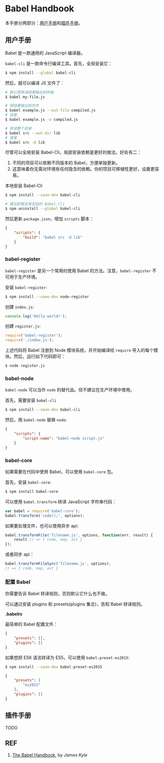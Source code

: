 # Babel Handbook

本手册分两部分：[用户手册][2]和[插件手册][3]。

## 用户手册

Babel 是一款通用的 JavaScript 编译器。

`babel-cli` 是一款命令行编译工具。首先，全局安装它：

```sh
$ npm install --global babel-cli
```

然后，就可以编译 JS 文件了：

```sh
# 默认把转译结果输出到终端
$ babel my-file.js

# 把结果输出到文件
$ babel example.js --out-file compiled.js
# 或者
$ babel example.js -o compiled.js

# 转译整个目录
$ babel src --out-dir lib
# 或者
$ babel src -d lib
```

尽管可以全局安装 Babel-Cli，局部安装依赖是更好的做法。好处有二：

1. 不同的项目可以依赖不同版本的 Babel，方便单独更新。
1. 这意味着你无需对环境有任何隐含的依赖。你的项目可移植性更好，设置更容易。

本地安装 Babel-Cli

```sh
$ npm install --save-dev babel-cli

# 建议卸载全局安装的 Babel-Cli
$ npm uninstall --global babel-cli
```

然后更新 `package.json`，增加 `scripts` 脚本：

```json
{
    "scripts": {
        "build": "babel src -d lib"
    }
}
```

### babel-register

`babel-register` 是另一个常用的使用 Babel 的方法。注意，`babel-register` 不可用于生产环境。

安装 `babel-register`:

```sh
$ npm install --save-dev node-register
```

创建 `index.js`:

```js
console.log('Hello world!');
```

创建 `register.js`:

```js
require('babel-register');
require('./index.js');
```

上述代码将 Babel 注册到 Node 模块系统，并开始编译经 `require` 导入的每个模块。然后，运行如下代码即可：

```sh
$ node register.js
```

### babel-node

`babel-node` 可以当作 `node` 的替代品。但不建议在生产环境中使用。

首先，需要安装 `babel-cli`

```sh
$ npm install --save-dev babel-cli
```

然后，用 `babel-node` 替换 `node`:

```json
{
    "scripts": {
        "script-name": "babel-node script.js"
    }
}
```

### babel-core

如果需要在代码中使用 Babel，可以使用 `babel-core` 包。

首先，安装 `babel-core`:

```sh
$ npm install babel-core
```

可以使用 `babel.transform` 转译 JavaScript 字符串代码：

```js
var babel = require('babel-core');
babel.transform('code();', options);
```

如果要处理文件，也可以使用异步 api:

```js
babel.transformFile('filename.js', options, function(err, result) {
    result // => { code, map, ast }
});
```

或者同步 api：

```js
babel.transformFileSync('filename.js', options);
// => { code, map, ast }
```

### 配置 Babel

你需要告诉 Babel 转译规则，否则默认它什么也不做。

可以通过安装 plugins 和 presets(plugins 集合)，告知 Babel 转译规则。

**.babelrc**

最简单的 Babel 配置文件：

```json
{
    "presets": [],
    "plugins": []
}
```

如果想把 ES6 语法转译为 ES5，可以使用 `babel-preset-es2015`:

```sh
$ npm install --save-dev babel-preset-es2015
```

```json
{
    "presets": [
        "es2015"
    ],
    "plugins": []
}
```

## 插件手册

TODO

## REF

1. [The Babel Handbook][1], by *James Kyle*

[1]: https://github.com/jamiebuilds/babel-handbook "The Babel Handbook"
[2]: https://github.com/jamiebuilds/babel-handbook/blob/master/translations/en/user-handbook.md "User Handbook"
[3]: https://github.com/jamiebuilds/babel-handbook/blob/master/translations/en/plugin-handbook.md "Plugin Handbook"